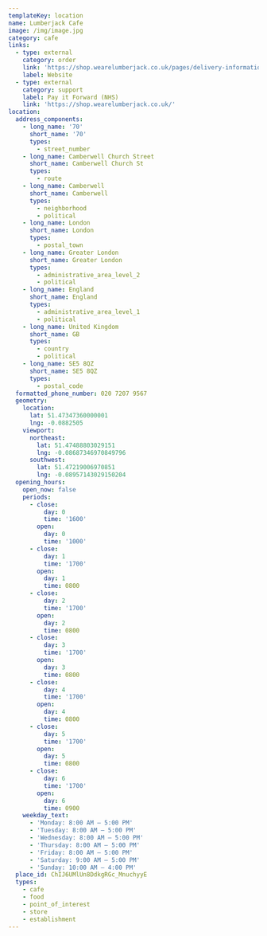 ```yaml
---
templateKey: location
name: Lumberjack Cafe
image: /img/image.jpg
category: cafe
links:
  - type: external
    category: order
    link: 'https://shop.wearelumberjack.co.uk/pages/delivery-information'
    label: Website
  - type: external
    category: support
    label: Pay it Forward (NHS)
    link: 'https://shop.wearelumberjack.co.uk/'
location:
  address_components:
    - long_name: '70'
      short_name: '70'
      types:
        - street_number
    - long_name: Camberwell Church Street
      short_name: Camberwell Church St
      types:
        - route
    - long_name: Camberwell
      short_name: Camberwell
      types:
        - neighborhood
        - political
    - long_name: London
      short_name: London
      types:
        - postal_town
    - long_name: Greater London
      short_name: Greater London
      types:
        - administrative_area_level_2
        - political
    - long_name: England
      short_name: England
      types:
        - administrative_area_level_1
        - political
    - long_name: United Kingdom
      short_name: GB
      types:
        - country
        - political
    - long_name: SE5 8QZ
      short_name: SE5 8QZ
      types:
        - postal_code
  formatted_phone_number: 020 7207 9567
  geometry:
    location:
      lat: 51.47347360000001
      lng: -0.0882505
    viewport:
      northeast:
        lat: 51.47488803029151
        lng: -0.08687346970849796
      southwest:
        lat: 51.47219006970851
        lng: -0.08957143029150204
  opening_hours:
    open_now: false
    periods:
      - close:
          day: 0
          time: '1600'
        open:
          day: 0
          time: '1000'
      - close:
          day: 1
          time: '1700'
        open:
          day: 1
          time: 0800
      - close:
          day: 2
          time: '1700'
        open:
          day: 2
          time: 0800
      - close:
          day: 3
          time: '1700'
        open:
          day: 3
          time: 0800
      - close:
          day: 4
          time: '1700'
        open:
          day: 4
          time: 0800
      - close:
          day: 5
          time: '1700'
        open:
          day: 5
          time: 0800
      - close:
          day: 6
          time: '1700'
        open:
          day: 6
          time: 0900
    weekday_text:
      - 'Monday: 8:00 AM – 5:00 PM'
      - 'Tuesday: 8:00 AM – 5:00 PM'
      - 'Wednesday: 8:00 AM – 5:00 PM'
      - 'Thursday: 8:00 AM – 5:00 PM'
      - 'Friday: 8:00 AM – 5:00 PM'
      - 'Saturday: 9:00 AM – 5:00 PM'
      - 'Sunday: 10:00 AM – 4:00 PM'
  place_id: ChIJ6UMlUn8DdkgRGc_MnuchyyE
  types:
    - cafe
    - food
    - point_of_interest
    - store
    - establishment
---
```

